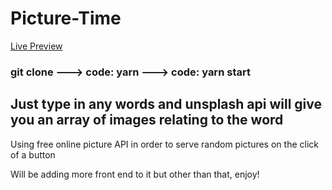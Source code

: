 <h1>Picture-Time</h1> <a href="https://www.dtgtec.com">Live Preview</a>


<h3>git clone ---> code: <span>yarn</span> ---> code: <span>yarn start</span></h3>

<h2>Just type in any words and unsplash api will give you an array of images relating to the word </h2>

<p>Using free online picture API in order to serve random pictures on the click of a button</p>

<span>Will be adding more front end to it but other than that, enjoy!</span>
